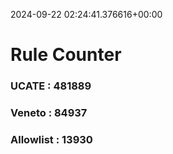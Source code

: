 2024-09-22 02:24:41.376616+00:00
# Rule Counter 
 ### UCATE : 481889

 ### Veneto : 84937

 ### Allowlist : 13930